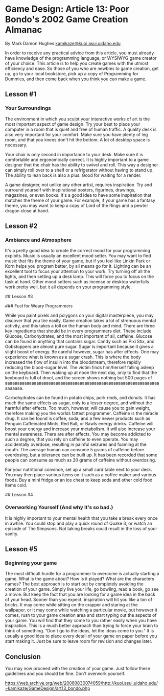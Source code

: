 # Game Design: Article 13: Poor Bondo's 2002 Game Creation Almanac

By Mark Damon Hughes <kamikaze@kuoi.asui.uidaho.edu>


In order to receive any practical advice from this article, you must already have knowledge of the programming language, or WYSIWYG game creator of your choice. This article is to help you create games with the utmost efficiency and ease. So those of you who are newbies to game creation, get up, go to your local bookstore, pick up a copy of Programming for Dummies, and then come back when you think you can make a game.

## Lesson #1

### Your Surroundings

The environment in which you sculpt your interactive works of art is the most important aspect of game design. Try your best to place your computer in a room that is quiet and free of human traffic. A quality desk is also very important for your comfort. Make sure you have plenty of leg room, and that you knees don't hit the bottom. A lot of desktop space is necessary.

Your chair is only second in importance to your desk. Make sure it is comfortable and ergonomically correct. It is highly important to a game designer that the chair has the ability to swivel and roll. This way a designer can simply roll over to a shelf or a refrigerator without having to stand up. The ability to lean back is also a plus. Good for waiting for a render.

A game designer, not unlike any other artist, requires inspiration. Try and surround yourself with inspirational posters, figurines, drawings, magazines, or even books. It's a good idea to have some inspiration that matches the theme of your game. For example, if your game has a fantasy theme, you may want to keep a copy of Lord of the Rings and a pewter dragon close at hand.

## Lesson #2

### Ambiance and Atmosphere

It's a pretty good idea to create the correct mood for your programming exploits. Music is usually an excellent mood setter. You may want to find music that fits the theme of your game, but if you feel like Linkin Park or Korn helps you program better, by all means go for it. Lighting can be an excellent tool to focus your attention to your work. Try turning off all the lights, and then setting up a desk lamp. This will force you to focus on the task at hand. Other mood setters such as incense or desktop waterfalls work pretty well, but it all depends on your programming style.

## Lesson #3

### Fuel for Weary Programmers

While you paint pixels and polygons on your digital masterpiece, you may discover that you tire easily. Game creation takes a lot of strenuous mental activity, and this takes a toll on the human body and mind. There are three key ingredients that should be in every programmers diet. These include Glucose, Carbohydrates, and the most important of all, caffeine. Glucose can be found in anything that contains sugar. Candy such as Pixi Stix, and Gobstoppers are almost pure sugar. Sugar is important because it gives a slight boost of energy. Be careful however, sugar has after effects. One may experience what is known as a sugar crash. This is where the body increased the flow of insulin into the bloodstream, therefore rapidly reducing the blood-sugar level. The victim finds him/herself falling asleep on the keyboard. Then waking up at noon the next day, only to find that the keyboard is full of drool, and the screen shows nothing but 500 pages of aaaaaaaaaaaaaaaaaaaaaaaaaaaaaaaaaaaaaaaaaaaaaaaaaaaaaaaaaaaaaaaaaaaaaaa.

Carbohydrates can be found in potato chips, pork rinds, and donuts. It has much the same effects as sugar, only to a lesser degree, and without the harmful after effects. Too much, however, will cause you to gain weight, therefore making you the worlds fattest programmer. Caffeine is the miracle drug. It can be found is coffee, soda, and a few newer products such as Penguin Caffeinated Mints, Red Bull, or Bawls energy drinks. Caffeine will boost your energy and increase your metabolism. It will also increase your mental awareness. There are after effects. You may become addicted to such a degree, that you rely on caffeine to even operate. You may accidentally overdose, resulting in painful seizures and foaming at the mouth. The average human can consume 5 grams of caffeine before overdosing, but a tolerance can be built up. It has been recorded that some people can consume as much as 20 grams of caffeine without overdosing.

For your nutritional convince, set up a small card table next to your desk. You may then place various items on it such as a coffee maker and various foods. Buy a mini fridge or an ice chest to keep soda and other cold food items cold.

## Lesson #4

### Overworking Yourself (And why it's so bad.)

It is highly important to your mental health that you take a break every once in awhile. You could stop and play a quick round of Quake 3, or watch an episode of The Simpsons. Not taking breaks could result in the loss of your sanity.

## Lesson #5

### Beginning your game

The most difficult hurdle for a programmer to overcome is actually starting a game. What is the game about? How is it played? What are the characters names? The best approach is to start out by completely avoiding the creation of your game. Simply live your life, go bowling, read a book, go see a movie. But keep the fact that you are looking for a game idea in the back of your head. Sooner than you expect, inspiration will hit you like a ton of bricks. It may come while sitting on the crapper and staring at the wallpaper, or it may come while watching a particular movie, but however it comes, rush to your game creation area and start typing out the aspects of your game. You will find that they come to you rather easily when you have inspiration. This is a much better approach than trying to force your brain to think of something. "Don't go to the ideas, let the ideas come to you." It is usually a good idea to place every detail of your game on paper before you start making it. Just be sure to leave room for revision and changes later.

## Conclusion

You may now proceed with the creation of your game. Just follow these guidelines and you should be fine. Don't overwork yourself.


https://web.archive.org/web/20060830074059/http://kuoi.asui.uidaho.edu/~kamikaze/GameDesign/art13_bondo.php
